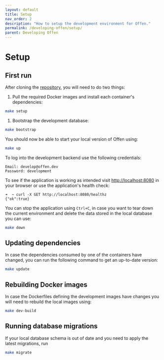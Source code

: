 ```yaml
---
layout: default
title: Setup
nav_order: 2
description: "How to setup the development environment for Offen."
permalink: /developing-offen/setup/
parent: Developing Offen
---
```


<!--
Copyright 2020 - Offen Authors <hioffen@posteo.de>
SPDX-License-Identifier: Apache-2.0
-->

# Setup

## First run

After cloning the [repository][], you will need to do two things:

1. Pull the required Docker images and install each container's dependencies:

```bash
make setup
```

1. Bootstrap the development database:

```bash
make bootstrap
```

You should now be able to start your local version of Offen using:

```bash
make up
```

To log into the development backend use the following credentials:

```
Email: develop@offen.dev
Password: development
```

To see if the application is working as intended visit <http://localhost:8080> in your browser or use the application's health check:

```console
➜  ~ curl -X GET http://localhost:8080/healthz
{"ok":true}
```

You can stop the application using `Ctrl+C`, in case you want to tear down the current environment and delete the data stored in the local database you can use:

```bash
make down
```

[repository]: https://github.com/offen/offen

## Updating dependencies

In case the dependencies consumed by one of the containers have changed, you can run the following command to get an up-to-date version:

```bash
make update
```

## Rebuilding Docker images

In case the Dockerfiles defining the development images have changes you will need to rebuild the local images using:

```bash
make dev-build
```

## Running database migrations

If your local database schema is out of date and you need to apply the latest migrations, run

```bash
make migrate
```
